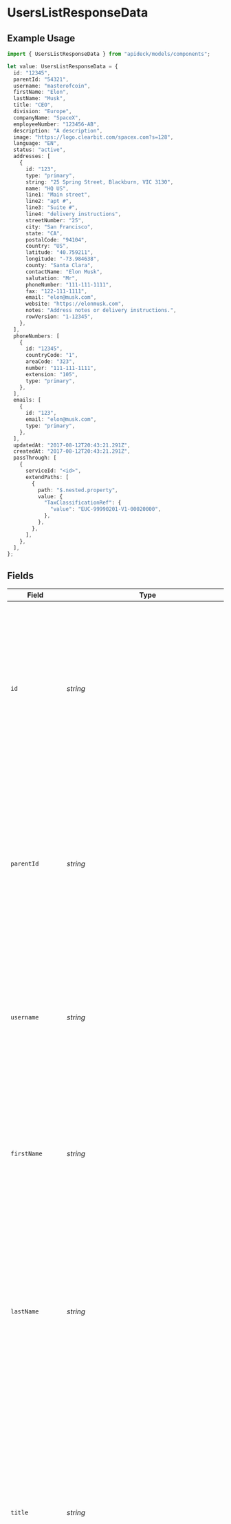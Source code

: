 # UsersListResponseData

## Example Usage

```typescript
import { UsersListResponseData } from "apideck/models/components";

let value: UsersListResponseData = {
  id: "12345",
  parentId: "54321",
  username: "masterofcoin",
  firstName: "Elon",
  lastName: "Musk",
  title: "CEO",
  division: "Europe",
  companyName: "SpaceX",
  employeeNumber: "123456-AB",
  description: "A description",
  image: "https://logo.clearbit.com/spacex.com?s=128",
  language: "EN",
  status: "active",
  addresses: [
    {
      id: "123",
      type: "primary",
      string: "25 Spring Street, Blackburn, VIC 3130",
      name: "HQ US",
      line1: "Main street",
      line2: "apt #",
      line3: "Suite #",
      line4: "delivery instructions",
      streetNumber: "25",
      city: "San Francisco",
      state: "CA",
      postalCode: "94104",
      country: "US",
      latitude: "40.759211",
      longitude: "-73.984638",
      county: "Santa Clara",
      contactName: "Elon Musk",
      salutation: "Mr",
      phoneNumber: "111-111-1111",
      fax: "122-111-1111",
      email: "elon@musk.com",
      website: "https://elonmusk.com",
      notes: "Address notes or delivery instructions.",
      rowVersion: "1-12345",
    },
  ],
  phoneNumbers: [
    {
      id: "12345",
      countryCode: "1",
      areaCode: "323",
      number: "111-111-1111",
      extension: "105",
      type: "primary",
    },
  ],
  emails: [
    {
      id: "123",
      email: "elon@musk.com",
      type: "primary",
    },
  ],
  updatedAt: "2017-08-12T20:43:21.291Z",
  createdAt: "2017-08-12T20:43:21.291Z",
  passThrough: [
    {
      serviceId: "<id>",
      extendPaths: [
        {
          path: "$.nested.property",
          value: {
            "TaxClassificationRef": {
              "value": "EUC-99990201-V1-00020000",
            },
          },
        },
      ],
    },
  ],
};
```

## Fields

| Field                                                                                                                                                                                                                                                                                                                                                                                                                                                                                                                                             | Type                                                                                                                                                                                                                                                                                                                                                                                                                                                                                                                                              | Required                                                                                                                                                                                                                                                                                                                                                                                                                                                                                                                                          | Description                                                                                                                                                                                                                                                                                                                                                                                                                                                                                                                                       | Example                                                                                                                                                                                                                                                                                                                                                                                                                                                                                                                                           |
| ------------------------------------------------------------------------------------------------------------------------------------------------------------------------------------------------------------------------------------------------------------------------------------------------------------------------------------------------------------------------------------------------------------------------------------------------------------------------------------------------------------------------------------------------- | ------------------------------------------------------------------------------------------------------------------------------------------------------------------------------------------------------------------------------------------------------------------------------------------------------------------------------------------------------------------------------------------------------------------------------------------------------------------------------------------------------------------------------------------------- | ------------------------------------------------------------------------------------------------------------------------------------------------------------------------------------------------------------------------------------------------------------------------------------------------------------------------------------------------------------------------------------------------------------------------------------------------------------------------------------------------------------------------------------------------- | ------------------------------------------------------------------------------------------------------------------------------------------------------------------------------------------------------------------------------------------------------------------------------------------------------------------------------------------------------------------------------------------------------------------------------------------------------------------------------------------------------------------------------------------------- | ------------------------------------------------------------------------------------------------------------------------------------------------------------------------------------------------------------------------------------------------------------------------------------------------------------------------------------------------------------------------------------------------------------------------------------------------------------------------------------------------------------------------------------------------- |
| `id`                                                                                                                                                                                                                                                                                                                                                                                                                                                                                                                                              | *string*                                                                                                                                                                                                                                                                                                                                                                                                                                                                                                                                          | :heavy_minus_sign:                                                                                                                                                                                                                                                                                                                                                                                                                                                                                                                                | The unique identifier for the user. This ID is crucial for pinpointing the exact user record you wish to update within the CRM system. It ensures that modifications are applied to the correct user, maintaining data integrity. Typically, this ID is generated by the system and should be used consistently across all operations involving this user.                                                                                                                                                                                        | 12345                                                                                                                                                                                                                                                                                                                                                                                                                                                                                                                                             |
| `parentId`                                                                                                                                                                                                                                                                                                                                                                                                                                                                                                                                        | *string*                                                                                                                                                                                                                                                                                                                                                                                                                                                                                                                                          | :heavy_minus_sign:                                                                                                                                                                                                                                                                                                                                                                                                                                                                                                                                | The parent user ID, which links this user to a parent account or entity within the CRM. This relationship is important for hierarchical data structures, such as in organizations where users may report to a parent user or belong to a parent group. It helps in organizing users under a common entity for better management and reporting.                                                                                                                                                                                                    | 54321                                                                                                                                                                                                                                                                                                                                                                                                                                                                                                                                             |
| `username`                                                                                                                                                                                                                                                                                                                                                                                                                                                                                                                                        | *string*                                                                                                                                                                                                                                                                                                                                                                                                                                                                                                                                          | :heavy_minus_sign:                                                                                                                                                                                                                                                                                                                                                                                                                                                                                                                                | The username of the user, serving as a unique identifier for login and authentication purposes. This field is essential for user access and identity verification within the CRM. It should be unique across the system to prevent conflicts and ensure secure access.                                                                                                                                                                                                                                                                            | masterofcoin                                                                                                                                                                                                                                                                                                                                                                                                                                                                                                                                      |
| `firstName`                                                                                                                                                                                                                                                                                                                                                                                                                                                                                                                                       | *string*                                                                                                                                                                                                                                                                                                                                                                                                                                                                                                                                          | :heavy_minus_sign:                                                                                                                                                                                                                                                                                                                                                                                                                                                                                                                                | The first name of the person, used for personal identification and communication within the CRM. This field helps personalize user interactions and is often displayed in user interfaces and reports. It should be entered accurately to reflect the user's real name.                                                                                                                                                                                                                                                                           | Elon                                                                                                                                                                                                                                                                                                                                                                                                                                                                                                                                              |
| `lastName`                                                                                                                                                                                                                                                                                                                                                                                                                                                                                                                                        | *string*                                                                                                                                                                                                                                                                                                                                                                                                                                                                                                                                          | :heavy_minus_sign:                                                                                                                                                                                                                                                                                                                                                                                                                                                                                                                                | The last name of the person, which complements the first name to fully identify the user within the CRM. This field is important for formal identification and is used in conjunction with the first name in communications and documentation. Accurate entry is crucial for maintaining correct user records.                                                                                                                                                                                                                                    | Musk                                                                                                                                                                                                                                                                                                                                                                                                                                                                                                                                              |
| `title`                                                                                                                                                                                                                                                                                                                                                                                                                                                                                                                                           | *string*                                                                                                                                                                                                                                                                                                                                                                                                                                                                                                                                          | :heavy_minus_sign:                                                                                                                                                                                                                                                                                                                                                                                                                                                                                                                                | The job title of the person within the organization. This field helps in identifying the role and responsibilities of the user in the company hierarchy. It is crucial for understanding the user's position and can influence access permissions and workflow assignments in the CRM system. Although not mandatory, providing an accurate job title ensures better role-based management and reporting.                                                                                                                                         | CEO                                                                                                                                                                                                                                                                                                                                                                                                                                                                                                                                               |
| `division`                                                                                                                                                                                                                                                                                                                                                                                                                                                                                                                                        | *string*                                                                                                                                                                                                                                                                                                                                                                                                                                                                                                                                          | :heavy_minus_sign:                                                                                                                                                                                                                                                                                                                                                                                                                                                                                                                                | The division within the organization where the person is currently assigned. Divisions are typically larger organizational units that may encompass multiple departments, teams, or regions. This field is important for organizational reporting and analytics, helping to categorize users according to their broader functional areas. While not required, specifying the division can enhance data segmentation and targeted communication strategies.                                                                                        | Europe                                                                                                                                                                                                                                                                                                                                                                                                                                                                                                                                            |
| ~~`department`~~                                                                                                                                                                                                                                                                                                                                                                                                                                                                                                                                  | *string*                                                                                                                                                                                                                                                                                                                                                                                                                                                                                                                                          | :heavy_minus_sign:                                                                                                                                                                                                                                                                                                                                                                                                                                                                                                                                | : warning: ** DEPRECATED **: This will be removed in a future release, please migrate away from it as soon as possible.<br/><br/>The specific department within the organization where the person is currently working. Note that this field is deprecated in favor of using 'department_id' and 'department_name' for more precise identification. Departments are smaller units within divisions and are essential for detailed organizational structure mapping. Although deprecated, it may still be used for backward compatibility in some systems. | R&D                                                                                                                                                                                                                                                                                                                                                                                                                                                                                                                                               |
| `companyName`                                                                                                                                                                                                                                                                                                                                                                                                                                                                                                                                     | *string*                                                                                                                                                                                                                                                                                                                                                                                                                                                                                                                                          | :heavy_minus_sign:                                                                                                                                                                                                                                                                                                                                                                                                                                                                                                                                | The official name of the company where the user is employed. This field is used to associate the user with their employer and is vital for maintaining accurate employment records within the CRM. It supports the integration of user data with company-wide analytics and reporting tools. While not required, providing the company name can facilitate better data organization and retrieval.                                                                                                                                                | SpaceX                                                                                                                                                                                                                                                                                                                                                                                                                                                                                                                                            |
| `employeeNumber`                                                                                                                                                                                                                                                                                                                                                                                                                                                                                                                                  | *string*                                                                                                                                                                                                                                                                                                                                                                                                                                                                                                                                          | :heavy_minus_sign:                                                                                                                                                                                                                                                                                                                                                                                                                                                                                                                                | A unique identifier assigned to each employee within the company, such as an Employee Number, ID, or Code. This field is crucial for distinguishing between users, especially in large organizations, and is often used in payroll, attendance, and internal tracking systems. While not mandatory, having a unique employee number helps in maintaining precise employee records and streamlining HR processes.                                                                                                                                  | 123456-AB                                                                                                                                                                                                                                                                                                                                                                                                                                                                                                                                         |
| `description`                                                                                                                                                                                                                                                                                                                                                                                                                                                                                                                                     | *string*                                                                                                                                                                                                                                                                                                                                                                                                                                                                                                                                          | :heavy_minus_sign:                                                                                                                                                                                                                                                                                                                                                                                                                                                                                                                                | A brief overview or summary of the user profile or role within the organization. This field is optional but can provide valuable context about the user's responsibilities or position, aiding in better understanding and management of user roles within the CRM system. It can be updated to reflect changes in the user's role or responsibilities.                                                                                                                                                                                           | A description                                                                                                                                                                                                                                                                                                                                                                                                                                                                                                                                     |
| `image`                                                                                                                                                                                                                                                                                                                                                                                                                                                                                                                                           | *string*                                                                                                                                                                                                                                                                                                                                                                                                                                                                                                                                          | :heavy_minus_sign:                                                                                                                                                                                                                                                                                                                                                                                                                                                                                                                                | The URL link to the user's avatar or profile picture. This optional field enhances user profiles by providing a visual identifier, which can be particularly useful in systems with many users, facilitating easier recognition and personalization of user interactions. Ensure the URL is accessible and points to a valid image file.                                                                                                                                                                                                          | https://logo.clearbit.com/spacex.com?s=128                                                                                                                                                                                                                                                                                                                                                                                                                                                                                                        |
| `language`                                                                                                                                                                                                                                                                                                                                                                                                                                                                                                                                        | *string*                                                                                                                                                                                                                                                                                                                                                                                                                                                                                                                                          | :heavy_minus_sign:                                                                                                                                                                                                                                                                                                                                                                                                                                                                                                                                | The language preference of the user, specified using the ISO 639-1 standard language codes (e.g., 'EN' for English). This optional field helps tailor the user experience by displaying content in the user's preferred language, enhancing usability and accessibility. It should be updated if the user's language preference changes.                                                                                                                                                                                                          | EN                                                                                                                                                                                                                                                                                                                                                                                                                                                                                                                                                |
| `status`                                                                                                                                                                                                                                                                                                                                                                                                                                                                                                                                          | *string*                                                                                                                                                                                                                                                                                                                                                                                                                                                                                                                                          | :heavy_minus_sign:                                                                                                                                                                                                                                                                                                                                                                                                                                                                                                                                | The current operational status of the user within the CRM system, such as 'active', 'inactive', or 'suspended'. This optional field is crucial for managing user access and permissions, ensuring that only authorized users can perform certain actions. Regular updates to this field help maintain security and operational efficiency.                                                                                                                                                                                                        | active                                                                                                                                                                                                                                                                                                                                                                                                                                                                                                                                            |
| `addresses`                                                                                                                                                                                                                                                                                                                                                                                                                                                                                                                                       | [components.UsersListResponseAddresses](../../models/components/userslistresponseaddresses.md)[]                                                                                                                                                                                                                                                                                                                                                                                                                                                  | :heavy_minus_sign:                                                                                                                                                                                                                                                                                                                                                                                                                                                                                                                                | An array of address objects associated with the user. Each object within this array represents a distinct address record, allowing for the storage of multiple addresses per user. This is particularly useful for users who may have different billing and shipping addresses, or for businesses with multiple locations. The array can be updated partially, meaning you can add, remove, or modify individual address entries without affecting others.                                                                                        |                                                                                                                                                                                                                                                                                                                                                                                                                                                                                                                                                   |
| `phoneNumbers`                                                                                                                                                                                                                                                                                                                                                                                                                                                                                                                                    | [components.UsersListResponsePhoneNumbers](../../models/components/userslistresponsephonenumbers.md)[]                                                                                                                                                                                                                                                                                                                                                                                                                                            | :heavy_minus_sign:                                                                                                                                                                                                                                                                                                                                                                                                                                                                                                                                | An array of phone number objects associated with the user. Each object within this array represents a distinct phone number entry, allowing for multiple contact numbers to be stored and managed for a single user. This is particularly useful for users who have different numbers for personal, work, or other purposes. The array structure supports flexibility in updating or adding new numbers without affecting existing entries.                                                                                                       |                                                                                                                                                                                                                                                                                                                                                                                                                                                                                                                                                   |
| `emails`                                                                                                                                                                                                                                                                                                                                                                                                                                                                                                                                          | [components.UsersListResponseEmails](../../models/components/userslistresponseemails.md)[]                                                                                                                                                                                                                                                                                                                                                                                                                                                        | :heavy_check_mark:                                                                                                                                                                                                                                                                                                                                                                                                                                                                                                                                | A collection of email objects associated with the user, each containing detailed information about individual email addresses. This array is required to ensure that there is at least one method of electronic communication available for the user, facilitating essential CRM functions such as notifications and updates.                                                                                                                                                                                                                     |                                                                                                                                                                                                                                                                                                                                                                                                                                                                                                                                                   |
| `customMappings`                                                                                                                                                                                                                                                                                                                                                                                                                                                                                                                                  | [components.UsersListResponseCustomMappings](../../models/components/userslistresponsecustommappings.md)                                                                                                                                                                                                                                                                                                                                                                                                                                          | :heavy_minus_sign:                                                                                                                                                                                                                                                                                                                                                                                                                                                                                                                                | Contains any custom field mappings that have been configured for the user resource. This is particularly useful when integrating with external systems that require specific data formats or field names. It allows for flexible data handling and ensures that user data can be accurately synchronized across different platforms. This field is optional and should be used when custom integration requirements exist.                                                                                                                        |                                                                                                                                                                                                                                                                                                                                                                                                                                                                                                                                                   |
| `updatedAt`                                                                                                                                                                                                                                                                                                                                                                                                                                                                                                                                       | *string*                                                                                                                                                                                                                                                                                                                                                                                                                                                                                                                                          | :heavy_minus_sign:                                                                                                                                                                                                                                                                                                                                                                                                                                                                                                                                | Records the exact date and time when the user record was last modified. This timestamp is crucial for tracking changes and maintaining an audit trail of updates made to user information. It helps in ensuring data accuracy and consistency over time, and is automatically updated by the system whenever a change is made to the user record.                                                                                                                                                                                                 | 2017-08-12T20:43:21.291Z                                                                                                                                                                                                                                                                                                                                                                                                                                                                                                                          |
| `createdAt`                                                                                                                                                                                                                                                                                                                                                                                                                                                                                                                                       | *string*                                                                                                                                                                                                                                                                                                                                                                                                                                                                                                                                          | :heavy_minus_sign:                                                                                                                                                                                                                                                                                                                                                                                                                                                                                                                                | Indicates the date and time when the user record was initially created in the CRM system. This information is vital for historical data analysis and understanding the lifecycle of user records. It provides context for the age of the data and can be used to assess data retention policies. This field is automatically populated by the system at the time of record creation.                                                                                                                                                              | 2017-08-12T20:43:21.291Z                                                                                                                                                                                                                                                                                                                                                                                                                                                                                                                          |
| `passThrough`                                                                                                                                                                                                                                                                                                                                                                                                                                                                                                                                     | [components.UsersListResponsePassThrough](../../models/components/userslistresponsepassthrough.md)[]                                                                                                                                                                                                                                                                                                                                                                                                                                              | :heavy_minus_sign:                                                                                                                                                                                                                                                                                                                                                                                                                                                                                                                                | Allows the inclusion of service-specific custom data or structured modifications directly in the request body when updating user resources. This feature is designed to support advanced customization needs, enabling the transmission of additional parameters that may be required by specific services or integrations. It is optional and should be used when there is a need to pass extra data that is not covered by standard fields.                                                                                                     |                                                                                                                                                                                                                                                                                                                                                                                                                                                                                                                                                   |